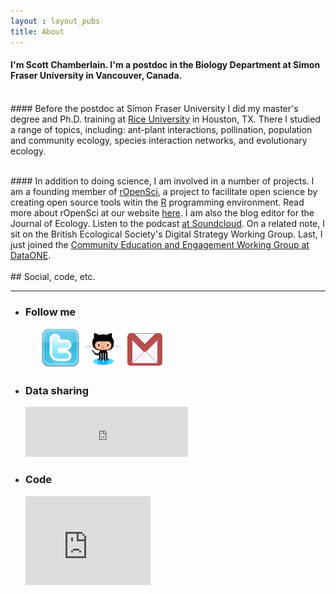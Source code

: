 ```yaml
---
layout : layout_pubs
title: About
---
```


#### I'm Scott Chamberlain. I'm a postdoc in the Biology Department at Simon Fraser University in Vancouver, Canada.
<br>
#### Before the postdoc at Simon Fraser University I did my master's degree and Ph.D. training at <a href="http://eeb.rice.edu/">Rice University</a> in Houston, TX.  There I studied a range of topics, including: ant-plant interactions, pollination, population and community ecology, species interaction networks, and evolutionary ecology.</p> 
<br>
#### In addition to doing science, I am involved in a number of projects. I am a founding member of <a href="http://ropensci.org/">rOpenSci</a>, a project to facilitate open science by creating open source tools witin the <a href="http://cran.r-project.org/">R</a> programming environment. Read more about rOpenSci at our website <a href="http://ropensci.org/">here</a>.  I am also the blog editor for the Journal of Ecology. Listen to the podcast <a href="https://soundcloud.com/besjournals">at Soundcloud</a>.  On a related note, I sit on the British Ecological Society's Digital Strategy Working Group.  Last, I just joined the <a href="http://www.dataone.org/working_groups/community-education-and-engagement">Community Education and Engagement Working Group at DataONE</a>. 
 

<br>
<br>
## Social, code, etc.
<hr>
<ul class="thumbnails">
  <li class="span3">
    <div class="thumbnail">
      <h3>Follow me</h3>
        <ul class="social">
          <a href="http://twitter.com/recology_"><img src="/img/twitter.png" /></a>
          <a href="http://github.com/SChamberlain"><img src="/img/github.png" /></a>
          <a href="mailto:myrmecocystus@gmail.com"><img src="/img/gmail.png" /></a>
      </ul>
    </div>
  </li>
  <li class="span3">
    <div class="thumbnail">
      <h3>Data sharing</h3>
          <iframe src="http://figshare.com/badges/5/96554" frameborder="0" width="260" height="80"></iframe>
    </div>
  </li>
  <li class="span3">
    <div class="thumbnail">
      <h3>Code</h3>
          <iframe src="http://githubbadge.appspot.com/badge/SChamberlain?s=1&a=0" style="border: 0;height: 142px;width: 200px;overflow: hidden;" frameBorder=0></iframe>
              </br>
          <!-- <a href="http://stackoverflow.com/users/1091766/scott-chamberlain">
            <img src="http://stackoverflow.com/users/flair/1091766.png" width="208" height="58" alt="profile for Scott Chamberlain at Stack Overflow, Q&amp;A for professional and enthusiast programmers" title="profile for Scott Chamberlain at Stack Overflow, Q&amp;A for professional and enthusiast programmers"></a> -->
    </div>
  </li>
</ul>